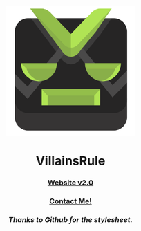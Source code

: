 <div align="center">
  <img src="https://raw.githubusercontent.com/VillainsRule4000/VillainsRule4000/main/profile.png" alt="Logo" width="300" height="300">
  <h1>VillainsRule</h1>
  <h3><a href="https://VillainsRule4000.github.io">Website v2.0</a></h3>
  <h3><a href="https://www.guilded.gg/villainsrule">Contact Me!</a></h3>
  <h3><i>Thanks to Github for the stylesheet.</i></h3>
</div>
